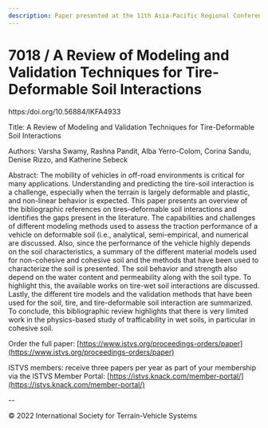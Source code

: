 ```yaml
---
description: Paper presented at the 11th Asia-Pacific Regional Conference of the ISTVS
---
```


# 7018 / A Review of Modeling and Validation Techniques for Tire-Deformable Soil Interactions

https:/doi.org/10.56884/IKFA4933

Title: A Review of Modeling and Validation Techniques for Tire-Deformable Soil Interactions

Authors: Varsha Swamy, Rashna Pandit, Alba Yerro-Colom, Corina Sandu, Denise Rizzo, and Katherine Sebeck

Abstract: The mobility of vehicles in off-road environments is critical for many applications. Understanding and predicting the tire-soil interaction is a challenge, especially when the terrain is largely deformable and plastic, and non-linear behavior is expected. This paper presents an overview of the bibliographic references on tires–deformable soil interactions and identifies the gaps present in the literature. The capabilities and challenges of different modeling methods used to assess the traction performance of a vehicle on deformable soil (i.e., analytical, semi-empirical, and numerical are discussed. Also, since the performance of the vehicle highly depends on the soil characteristics, a summary of the different material models used for non-cohesive and cohesive soil and the methods that have been used to characterize the soil is presented. The soil behavior and strength also depend on the water content and permeability along with the soil type. To highlight this, the available works on tire-wet soil interactions are discussed. Lastly, the different tire models and the validation methods that have been used for the soil, tire, and tire-deformable soil interaction are summarized. To conclude, this bibliographic review highlights that there is very limited work in the physics-based study of trafficability in wet soils, in particular in cohesive soil.

Order the full paper: [https://www.istvs.org/proceedings-orders/paper](https://www.istvs.org/proceedings-orders/paper)

ISTVS members: receive three papers per year as part of your membership via the ISTVS Member Portal: [https://istvs.knack.com/member-portal/](https://istvs.knack.com/member-portal/)

\--

© 2022 International Society for Terrain-Vehicle Systems
